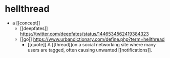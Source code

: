 # hellthread

- a [[concept]]
  - [[deepfates]] https://twitter.com/deepfates/status/1446534562419384323
  - [[go]] https://www.urbandictionary.com/define.php?term=hellthread
    - [[quote]] A [[thread]]on a social networking site where many users are tagged, often causing unwanted [[notifications]].

